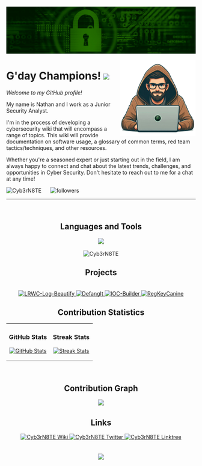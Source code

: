 <!-- Banner -->
![Cyb3rN8TE Banner Image](./GitHubBanner.png)

<!-- Cyb3rN8TE image -->
<div>
  <img align="right" width="40%" src="./Profile_pic.png">
</div>

<!-- Header Name -->
# G'day Champions! <img src="https://emojis.slackmojis.com/emojis/images/1643515314/13343/trophy.gif?1643515314" width="30"/> 

*Welcome to my GitHub profile!*
<!-- Start Intro -->
<p align="left">My name is Nathan and I work as a Junior Security Analyst. </p>

I'm in the process of developing a cybersecurity wiki that will encompass a range of topics. This wiki will provide documentation on software usage, a glossary of common terms, red team tactics/techniques, and other resources.

Whether you're a seasoned expert or just starting out in the field, I am always happy to connect and chat about the latest trends, challenges, and opportunities in Cyber Security. Don't hesitate to reach out to me for a chat at any time!
<!-- End Intro -->

<!-- Profile Count Badge and Followers Badge -->
<p align="left">
  <img src="https://komarev.com/ghpvc/?username=Cyb3rN8TE&label=Profile%20views&color=529E18&style=for-the-badge&logo=star" alt="Cyb3rN8TE" style="padding-right:20px;" />
  <img alt="followers" title="Follow me on Github" src="https://img.shields.io/github/followers/cyb3rn8te?color=529E18&style=for-the-badge&logo=github&label=Follow" />
</p>

---

<br />

<h2 align="center">Languages and Tools</h2> 
<p align="center">
    <img width="500px" src="https://skillicons.dev/icons?i=vscode,c,cs,cpp,powershell,py,java,html,js,md,php,postgres,windows,linux,redhat,bsd,wordpress,twitter,regex,ps,nginx,kali,grafana,github,discord,css,cloudflare&perline=10"/>
</p>
<p align="center">
    <img src="https://github-readme-stats.vercel.app/api/top-langs?username=Cyb3rN8TE&show_icons=true&locale=en&layout=compact" alt="Cyb3rN8TE"/>
</p>

<!-- Projects -->       
<h2 align="center">Projects</h2>
<br>
<div align="center">
  <a href="https://github.com/Cyb3rN8TE/LRWC-Log-Beautify">
    <img src="https://github-readme-stats.vercel.app/api/pin/?username=cyb3rn8te&repo=LRWC-Log-Beautify" alt="LRWC-Log-Beautify">
  </a>
  <a href="https://github.com/Cyb3rN8TE/DefangIt">
    <img src="https://github-readme-stats.vercel.app/api/pin/?username=cyb3rn8te&repo=DefangIt" alt="DefangIt">
  </a>
  <a href="https://github.com/Cyb3rN8TE/IOC-Builder">
    <img src="https://github-readme-stats.vercel.app/api/pin/?username=cyb3rn8te&repo=IOC-Builder" alt="IOC-Builder">
  </a>
  <a href="https://github.com/Cyb3rN8TE/RegKeyCanine">
    <img src="https://github-readme-stats.vercel.app/api/pin/?username=cyb3rn8te&repo=RegKeyCanine" alt="RegKeyCanine">
  </a>
</div>

<!-- Github Stats --> 
<h2 align="center">Contribution Statistics</h2>

<table width="100%">
  <tr>
    <td width="50%">
      <h3 align="center"><strong>GitHub Stats</strong></h3>
      <p align="center">
        <a href="https://github.com/Cyb3rN8TE">
          <img align="center" src="https://github-readme-stats.vercel.app/api?username=Cyb3rN8TE&count_private=true&show_icons=true&theme=gotham" alt="GitHub Stats" />
        </a>
      </p>
    </td>
    <td width="50%">
      <h3 align="center"><strong>Streak Stats</strong></h3>
      <p align="center">
        <a href="https://github.com/Cyb3rN8TE">
          <img align="center" src="https://streak-stats.demolab.com?user=Cyb3rN8TE&theme=gotham&hide_border=true" alt="Streak Stats" />
        </a>
      </p>
    </td>
  </tr>
</table>
<br />

<!-- Contribution Graph -->
<h2 align="center">Contribution Graph</h2>
<div align="center">
    <img src="https://github-readme-activity-graph.vercel.app/graph?username=Cyb3rN8TE&bg_color=011627&color=ffffff&line=529E18&point=ffeb95&area=true&hide_border=false" border-radius="15">
</div>

<!-- Links Section -->

<h2 align="center">Links</h2>
<div align="center">
  <a href="https://wiki.nwjinfotech.net" target="_blank">
    <img src="https://img.shields.io/badge/Wiki-529E18?style=for-the-badge&logo=wikipedia&logoColor=white" alt="Cyb3rN8TE Wiki" style="margin-bottom: 5px;" />
  </a>
  <a href="https://twitter.com/Cyb3rN8TE" target="_blank">
    <img src="https://img.shields.io/badge/Twitter-1DA1F2?style=for-the-badge&logo=twitter&logoColor=white" alt="Cyb3rN8TE Twitter" style="margin-bottom: 5px;" />
  </a>
  <a href="https://linktr.ee/Cyb3rN8TE" target="_blank">
    <img src="https://img.shields.io/badge/Linktree-529E18?style=for-the-badge&logo=linktree&logoColor=white" alt="Cyb3rN8TE Linktree" style="margin-bottom: 5px;" />
  </a>
</div>
<br/>

<!-- Footer --> 
<p align="center">
  <img src="https://capsule-render.vercel.app/api?type=waving&color=529E18&height=65&section=footer"/>
</p>
